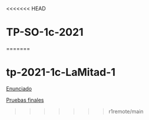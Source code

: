 <<<<<<< HEAD
# TP-SO-1c-2021
=======
# tp-2021-1c-LaMitad-1

[Enunciado](https://docs.google.com/document/d/1u54jk7uKaa6BOAXgLuNVfeYN_mwPBje94iX_6KqvqJo/edit)

[Pruebas finales](https://docs.google.com/document/d/1rorLRNnwpM9kKxeuHAwM0mmNN20X0Mb20Q-I66y6sdc/edit#)

>>>>>>> r1remote/main

